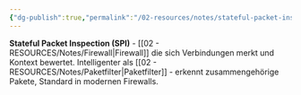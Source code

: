 ```yaml
---
{"dg-publish":true,"permalink":"/02-resources/notes/stateful-packet-inspection/","tags":["firewall/typ","filter/verbindung"],"noteIcon":"","updated":"2025-08-28T20:50:30.000+02:00"}
---
```



**Stateful Packet Inspection (SPI)** - [[02 - RESOURCES/Notes/Firewall\|Firewall]] die sich Verbindungen merkt und Kontext bewertet.
Intelligenter als [[02 - RESOURCES/Notes/Paketfilter\|Paketfilter]] - erkennt zusammengehörige Pakete, Standard in modernen Firewalls.